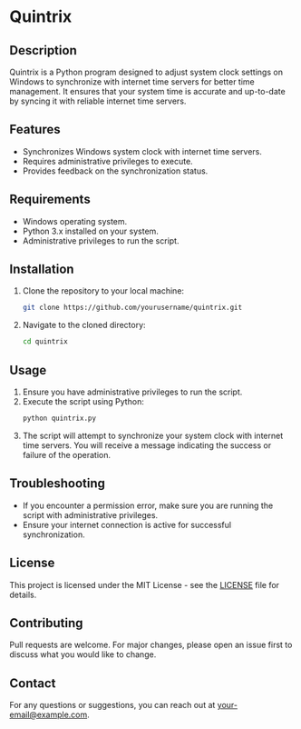 # Quintrix

## Description
Quintrix is a Python program designed to adjust system clock settings on Windows to synchronize with internet time servers for better time management. It ensures that your system time is accurate and up-to-date by syncing it with reliable internet time servers.

## Features
- Synchronizes Windows system clock with internet time servers.
- Requires administrative privileges to execute.
- Provides feedback on the synchronization status.

## Requirements
- Windows operating system.
- Python 3.x installed on your system.
- Administrative privileges to run the script.

## Installation
1. Clone the repository to your local machine:
   ```bash
   git clone https://github.com/yourusername/quintrix.git
   ```
2. Navigate to the cloned directory:
   ```bash
   cd quintrix
   ```

## Usage
1. Ensure you have administrative privileges to run the script.
2. Execute the script using Python:
   ```bash
   python quintrix.py
   ```
3. The script will attempt to synchronize your system clock with internet time servers. You will receive a message indicating the success or failure of the operation.

## Troubleshooting
- If you encounter a permission error, make sure you are running the script with administrative privileges.
- Ensure your internet connection is active for successful synchronization.

## License
This project is licensed under the MIT License - see the [LICENSE](LICENSE) file for details.

## Contributing
Pull requests are welcome. For major changes, please open an issue first to discuss what you would like to change.

## Contact
For any questions or suggestions, you can reach out at your-email@example.com.